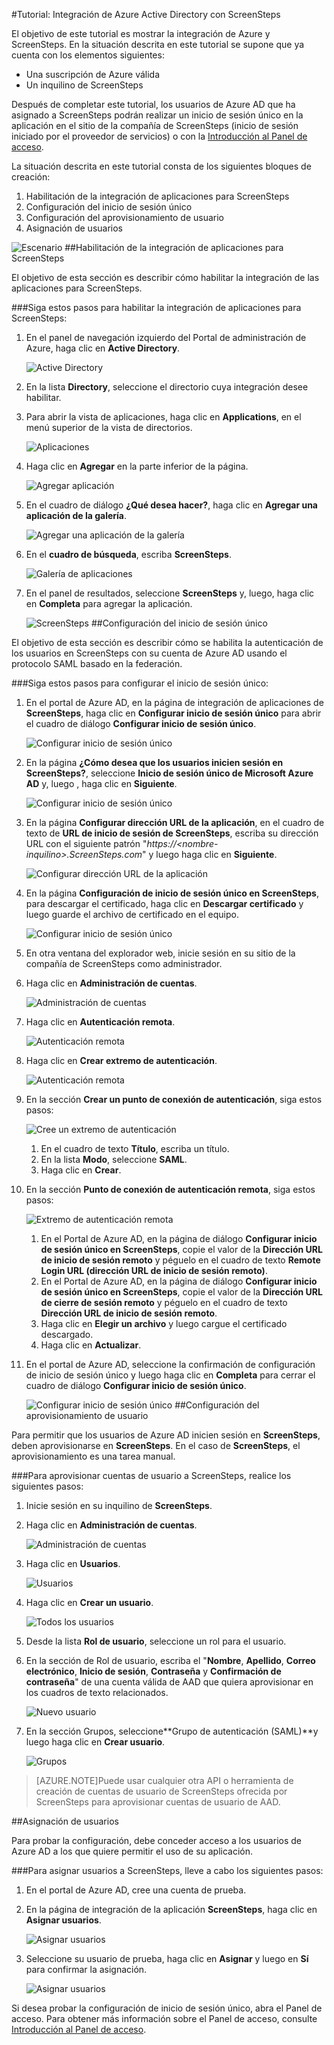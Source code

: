 <properties 
    pageTitle="Tutorial: integración de Azure Active Directory con ScreenSteps | Microsoft Azure" 
    description="Aprenda cómo usar ScreenSteps con Azure Active Directory para habilitar el inicio de sesión único, el aprovisionamiento automatizado, etc." 
    services="active-directory" 
    authors="markusvi"  
    documentationCenter="na" manager="stevenpo"/>
<tags 
    ms.service="active-directory" 
    ms.devlang="na" 
    ms.topic="article" 
    ms.tgt_pltfrm="na" 
    ms.workload="identity" 
    ms.date="01/12/2016" 
    ms.author="markvi" />

#Tutorial: Integración de Azure Active Directory con ScreenSteps
  
El objetivo de este tutorial es mostrar la integración de Azure y ScreenSteps. En la situación descrita en este tutorial se supone que ya cuenta con los elementos siguientes:

-   Una suscripción de Azure válida
-   Un inquilino de ScreenSteps
  
Después de completar este tutorial, los usuarios de Azure AD que ha asignado a ScreenSteps podrán realizar un inicio de sesión único en la aplicación en el sitio de la compañía de ScreenSteps (inicio de sesión iniciado por el proveedor de servicios) o con la [Introducción al Panel de acceso](active-directory-saas-access-panel-introduction.md).
  
La situación descrita en este tutorial consta de los siguientes bloques de creación:

1.  Habilitación de la integración de aplicaciones para ScreenSteps
2.  Configuración del inicio de sesión único
3.  Configuración del aprovisionamiento de usuario
4.  Asignación de usuarios

![Escenario](./media/active-directory-saas-screensteps-tutorial/IC778516.png "Escenario")
##Habilitación de la integración de aplicaciones para ScreenSteps
  
El objetivo de esta sección es describir cómo habilitar la integración de las aplicaciones para ScreenSteps.

###Siga estos pasos para habilitar la integración de aplicaciones para ScreenSteps:

1.  En el panel de navegación izquierdo del Portal de administración de Azure, haga clic en **Active Directory**.

    ![Active Directory](./media/active-directory-saas-screensteps-tutorial/IC700993.png "Active Directory")

2.  En la lista **Directory**, seleccione el directorio cuya integración desee habilitar.

3.  Para abrir la vista de aplicaciones, haga clic en **Applications**, en el menú superior de la vista de directorios.

    ![Aplicaciones](./media/active-directory-saas-screensteps-tutorial/IC700994.png "Aplicaciones")

4.  Haga clic en **Agregar** en la parte inferior de la página.

    ![Agregar aplicación](./media/active-directory-saas-screensteps-tutorial/IC749321.png "Agregar aplicación")

5.  En el cuadro de diálogo **¿Qué desea hacer?**, haga clic en **Agregar una aplicación de la galería**.

    ![Agregar una aplicación de la galería](./media/active-directory-saas-screensteps-tutorial/IC749322.png "Agregar una aplicación de la galería")

6.  En el **cuadro de búsqueda**, escriba **ScreenSteps**.

    ![Galería de aplicaciones](./media/active-directory-saas-screensteps-tutorial/IC778517.png "Galería de aplicaciones")

7.  En el panel de resultados, seleccione **ScreenSteps** y, luego, haga clic en **Completa** para agregar la aplicación.

    ![ScreenSteps](./media/active-directory-saas-screensteps-tutorial/IC778518.png "ScreenSteps")
##Configuración del inicio de sesión único
  
El objetivo de esta sección es describir cómo se habilita la autenticación de los usuarios en ScreenSteps con su cuenta de Azure AD usando el protocolo SAML basado en la federación.

###Siga estos pasos para configurar el inicio de sesión único:

1.  En el portal de Azure AD, en la página de integración de aplicaciones de **ScreenSteps**, haga clic en **Configurar inicio de sesión único** para abrir el cuadro de diálogo **Configurar inicio de sesión único**.

    ![Configurar inicio de sesión único](./media/active-directory-saas-screensteps-tutorial/IC778519.png "Configurar inicio de sesión único")

2.  En la página **¿Cómo desea que los usuarios inicien sesión en ScreenSteps?**, seleccione **Inicio de sesión único de Microsoft Azure AD** y, luego , haga clic en **Siguiente**.

    ![Configurar inicio de sesión único](./media/active-directory-saas-screensteps-tutorial/IC778520.png "Configurar inicio de sesión único")

3.  En la página **Configurar dirección URL de la aplicación**, en el cuadro de texto de **URL de inicio de sesión de ScreenSteps**, escriba su dirección URL con el siguiente patrón "*https://\<nombre-inquilino>.ScreenSteps.com*" y luego haga clic en **Siguiente**.

    ![Configurar dirección URL de la aplicación](./media/active-directory-saas-screensteps-tutorial/IC778521.png "Configurar dirección URL de la aplicación")

4.  En la página **Configuración de inicio de sesión único en ScreenSteps**, para descargar el certificado, haga clic en **Descargar certificado** y luego guarde el archivo de certificado en el equipo.

    ![Configurar inicio de sesión único](./media/active-directory-saas-screensteps-tutorial/IC778522.png "Configurar inicio de sesión único")

5.  En otra ventana del explorador web, inicie sesión en su sitio de la compañía de ScreenSteps como administrador.

6.  Haga clic en **Administración de cuentas**.

    ![Administración de cuentas](./media/active-directory-saas-screensteps-tutorial/IC778523.png "Administración de cuentas")

7.  Haga clic en **Autenticación remota**.

    ![Autenticación remota](./media/active-directory-saas-screensteps-tutorial/IC778524.png "Autenticación remota")

8.  Haga clic en **Crear extremo de autenticación**.

    ![Autenticación remota](./media/active-directory-saas-screensteps-tutorial/IC778525.png "Autenticación remota")

9.  En la sección **Crear un punto de conexión de autenticación**, siga estos pasos:

    ![Cree un extremo de autenticación](./media/active-directory-saas-screensteps-tutorial/IC778526.png "Cree un extremo de autenticación")

    1.  En el cuadro de texto **Título**, escriba un título.
    2.  En la lista **Modo**, seleccione **SAML**.
    3.  Haga clic en **Crear**.

10. En la sección **Punto de conexión de autenticación remota**, siga estos pasos:

    ![Extremo de autenticación remota](./media/active-directory-saas-screensteps-tutorial/IC778527.png "Extremo de autenticación remota")

    1.  En el Portal de Azure AD, en la página de diálogo **Configurar inicio de sesión único en ScreenSteps**, copie el valor de la **Dirección URL de inicio de sesión remoto** y péguelo en el cuadro de texto **Remote Login URL (dirección URL de inicio de sesión remoto)**.
    2.  En el Portal de Azure AD, en la página de diálogo **Configurar inicio de sesión único en ScreenSteps**, copie el valor de la **Dirección URL de cierre de sesión remoto** y péguelo en el cuadro de texto **Dirección URL de inicio de sesión remoto**.
    3.  Haga clic en **Elegir un archivo** y luego cargue el certificado descargado.
    4.  Haga clic en **Actualizar**.

11. En el portal de Azure AD, seleccione la confirmación de configuración de inicio de sesión único y luego haga clic en **Completa** para cerrar el cuadro de diálogo **Configurar inicio de sesión único**.

    ![Configurar inicio de sesión único](./media/active-directory-saas-screensteps-tutorial/IC778542.png "Configurar inicio de sesión único")
##Configuración del aprovisionamiento de usuario
  
Para permitir que los usuarios de Azure AD inicien sesión en **ScreenSteps**, deben aprovisionarse en **ScreenSteps**. En el caso de **ScreenSteps**, el aprovisionamiento es una tarea manual.

###Para aprovisionar cuentas de usuario a ScreenSteps, realice los siguientes pasos:

1.  Inicie sesión en su inquilino de **ScreenSteps**.

2.  Haga clic en **Administración de cuentas**.

    ![Administración de cuentas](./media/active-directory-saas-screensteps-tutorial/IC778523.png "Administración de cuentas")

3.  Haga clic en **Usuarios**.

    ![Usuarios](./media/active-directory-saas-screensteps-tutorial/IC778544.png "Usuarios")

4.  Haga clic en **Crear un usuario**.

    ![Todos los usuarios](./media/active-directory-saas-screensteps-tutorial/IC778545.png "Todos los usuarios")

5.  Desde la lista **Rol de usuario**, seleccione un rol para el usuario.

6.  En la sección de Rol de usuario, escriba el "**Nombre**, **Apellido**, **Correo electrónico**, **Inicio de sesión**, **Contraseña** y **Confirmación de contraseña**" de una cuenta válida de AAD que quiera aprovisionar en los cuadros de texto relacionados.

    ![Nuevo usuario](./media/active-directory-saas-screensteps-tutorial/IC778546.png "Nuevo usuario")

7.  En la sección Grupos, seleccione**Grupo de autenticación (SAML)**y luego haga clic en **Crear usuario**.

    ![Grupos](./media/active-directory-saas-screensteps-tutorial/IC778547.png "Grupos")

>[AZURE.NOTE]Puede usar cualquier otra API o herramienta de creación de cuentas de usuario de ScreenSteps ofrecida por ScreenSteps para aprovisionar cuentas de usuario de AAD.

##Asignación de usuarios
  
Para probar la configuración, debe conceder acceso a los usuarios de Azure AD a los que quiere permitir el uso de su aplicación.

###Para asignar usuarios a ScreenSteps, lleve a cabo los siguientes pasos:

1.  En el portal de Azure AD, cree una cuenta de prueba.

2.  En la página de integración de la aplicación **ScreenSteps**, haga clic en **Asignar usuarios**.

    ![Asignar usuarios](./media/active-directory-saas-screensteps-tutorial/IC773094.png "Asignar usuarios")

3.  Seleccione su usuario de prueba, haga clic en **Asignar** y luego en **Sí** para confirmar la asignación.

    ![Asignar usuarios](./media/active-directory-saas-screensteps-tutorial/IC778548.png "Asignar usuarios")
  
Si desea probar la configuración de inicio de sesión único, abra el Panel de acceso. Para obtener más información sobre el Panel de acceso, consulte [Introducción al Panel de acceso](active-directory-saas-access-panel-introduction.md).

<!---HONumber=AcomDC_0114_2016-->